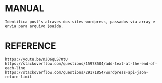 # MANUAL
	Identifica post's atraves dos sites wordpress, passados via array e envia para arquivo $saida.

# REFERENCE
	https://youtu.be/nJO6qLS70tU
	https://stackoverflow.com/questions/15978504/add-text-at-the-end-of-each-line
	https://stackoverflow.com/questions/29171854/wordpress-api-json-return-limit